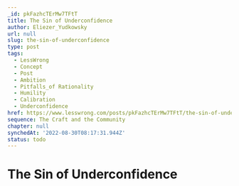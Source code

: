 ```yaml
---
_id: pkFazhcTErMw7TFtT
title: The Sin of Underconfidence
author: Eliezer_Yudkowsky
url: null
slug: the-sin-of-underconfidence
type: post
tags:
  - LessWrong
  - Concept
  - Post
  - Ambition
  - Pitfalls_of Rationality
  - Humility
  - Calibration
  - Underconfidence
href: https://www.lesswrong.com/posts/pkFazhcTErMw7TFtT/the-sin-of-underconfidence
sequence: The Craft and the Community
chapter: null
synchedAt: '2022-08-30T08:17:31.944Z'
status: todo
---
```


# The Sin of Underconfidence
